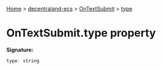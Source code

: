[Home](./index) &gt; [decentraland-ecs](./decentraland-ecs.md) &gt; [OnTextSubmit](./decentraland-ecs.ontextsubmit.md) &gt; [type](./decentraland-ecs.ontextsubmit.type.md)

# OnTextSubmit.type property


**Signature:**
```javascript
type: string
```
